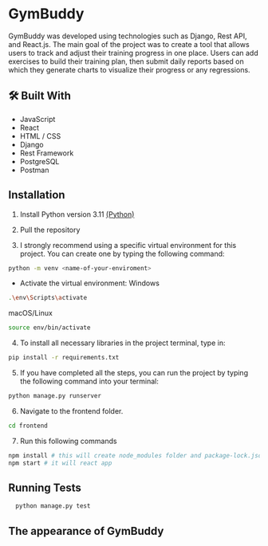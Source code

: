 
# GymBuddy


GymBuddy was developed using technologies such as Django, Rest API, and React.js. The main goal of the project was to create a tool that allows users to track and adjust their training progress in one place. Users can add exercises to build their training plan, then submit daily reports based on which they generate charts to visualize their progress or any regressions.




## 🛠 Built With
* JavaScript
* React
* HTML / CSS
* Django
* Rest Framework
* PostgreSQL
* Postman

## Installation



1. Install Python version 3.11 [(Python)](https://www.python.org/downloads/)

2. Pull the repository

3. I strongly recommend using a specific virtual environment for this project. You can create one by typing the following 
   command:

```bash
python -m venv <name-of-your-enviroment> 
```
* Activate the virtual environment:
Windows
```bash
.\env\Scripts\activate
```
macOS/Linux
```bash
source env/bin/activate
```

4. To install all necessary libraries in the project terminal, type in:

```bash
pip install -r requirements.txt
```
5. If you have completed all the steps, you can run the project by typing the following command into your terminal:
```bash
python manage.py runserver 
```

6. Navigate to the frontend folder.
```bash
cd frontend
```

7. Run this following commands
```bash
npm install # this will create node_modules folder and package-lock.json
npm start # it will react app
```

    
## Running Tests


```bash
  python manage.py test
```


## The appearance of GymBuddy

